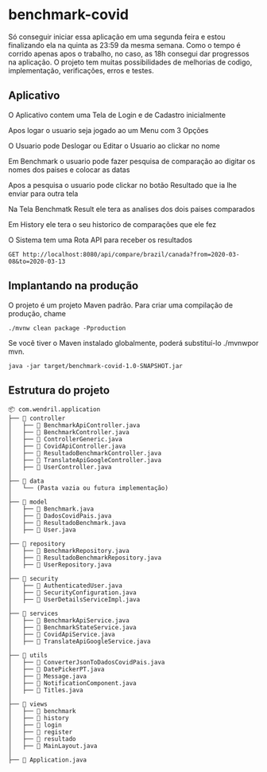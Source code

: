 # benchmark-covid

Só conseguir iniciar essa aplicação em uma segunda feira e estou finalizando ela na quinta as 23:59 da mesma semana.
Como o tempo é corrido apenas apos o trabalho, no caso, as 18h consegui dar progressos na aplicação.
O projeto tem muitas possibilidades de melhorias de codigo, implementação, verificações, erros e testes.

## Aplicativo

O Aplicativo contem uma Tela de Login e de Cadastro inicialmente

Apos logar o usuario seja jogado ao um Menu com 3 Opções

O Usuario pode Deslogar ou Editar o Usuario ao clickar no nome 

Em Benchmark o usuario pode fazer pesquisa de comparação ao digitar os nomes dos paises e colocar as datas

Apos a pesquisa o usuario pode clickar no botão Resultado que ia lhe enviar para outra tela

Na Tela Benchmatk Result ele tera as analises dos dois paises comparados

Em History ele tera o seu historico de comparações que ele fez

O Sistema tem uma Rota API para receber os resultados

```
GET http://localhost:8080/api/compare/brazil/canada?from=2020-03-08&to=2020-03-13
```

## Implantando na produção

O projeto é um projeto Maven padrão. Para criar uma compilação de produção, chame

```
./mvnw clean package -Pproduction
```
Se você tiver o Maven instalado globalmente, poderá substituí-lo ./mvnwpor mvn.
 
```
java -jar target/benchmark-covid-1.0-SNAPSHOT.jar
```

## Estrutura do projeto
```
📦 com.wendril.application
├── 📂 controller
│   ├── 📄 BenchmarkApiController.java
│   ├── 📄 BenchmarkController.java
│   ├── 📄 ControllerGeneric.java
│   ├── 📄 CovidApiController.java
│   ├── 📄 ResultadoBenchmarkController.java
│   ├── 📄 TranslateApiGoogleController.java
│   ├── 📄 UserController.java
│
├── 📂 data
│   └── (Pasta vazia ou futura implementação)
│
├── 📂 model
│   ├── 📄 Benchmark.java
│   ├── 📄 DadosCovidPais.java
│   ├── 📄 ResultadoBenchmark.java
│   ├── 📄 User.java
│
├── 📂 repository
│   ├── 📄 BenchmarkRepository.java
│   ├── 📄 ResultadoBenchmarkRepository.java
│   ├── 📄 UserRepository.java
│
├── 📂 security
│   ├── 📄 AuthenticatedUser.java
│   ├── 📄 SecurityConfiguration.java
│   ├── 📄 UserDetailsServiceImpl.java
│
├── 📂 services
│   ├── 📄 BenchmarkApiService.java
│   ├── 📄 BenchmarkStateService.java
│   ├── 📄 CovidApiService.java
│   ├── 📄 TranslateApiGoogleService.java
│
├── 📂 utils
│   ├── 📄 ConverterJsonToDadosCovidPais.java
│   ├── 📄 DatePickerPT.java
│   ├── 📄 Message.java
│   ├── 📄 NotificationComponent.java
│   ├── 📄 Titles.java
│
├── 📂 views
│   ├── 📂 benchmark
│   ├── 📂 history
│   ├── 📂 login
│   ├── 📂 register
│   ├── 📂 resultado
│   ├── 📄 MainLayout.java
│
├── 📄 Application.java
```


